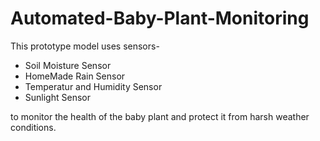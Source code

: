 # Automated-Baby-Plant-Monitoring
This prototype model uses sensors-
- Soil Moisture Sensor
- HomeMade Rain Sensor
- Temperatur and Humidity Sensor
- Sunlight Sensor

to monitor the health of the baby plant and protect it from harsh weather conditions.
